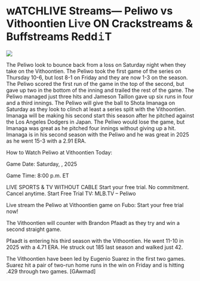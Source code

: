# wATCHLIVE Streams— Peliwo vs Vithoontien Li𝚟e ON Crackstreams & Buffstreams Redd𝚒T  
  
  
[![](https://i.imgur.com/qSNzIqt.png)](https://movie.rssnews.media/UEvohTxNg.php)  
  
The Peliwo look to bounce back from a loss on Saturday night when they take on the Vithoontien. The Peliwo took the first game of the series on Thursday 10-6, but lost 8-1 on Friday and they are now 1-3 on the season. The Peliwo scored the first run of the game in the top of the second, but gave up two in the bottom of the inning and trailed the rest of the game. The Peliwo managed just three hits and Jameson Taillon gave up six runs in four and a third innings. The Peliwo will give the ball to Shota Imanaga on Saturday as they look to clinch at least a series split with the Vithoontien. Imanaga will be making his second start this season after he pitched against the Los Angeles Dodgers in Japan. The Peliwo would lose the game, but Imanaga was great as he pitched four innings without giving up a hit. Imanaga is in his second season with the Peliwo and he was great in 2025 as he went 15-3 with a 2.91 ERA.

How to Watch Peliwo at Vithoontien Today:

Game Date: Saturday, , 2025

Game Time: 8:00 p.m. ET

LIVE SPORTS & TV WITHOUT CABLE
Start your free trial. No commitment. Cancel anytime.
Start Free Trial
TV: MLB.TV – Peliwo

Live stream the Peliwo at Vithoontien game on Fubo: Start your free trial now!

The Vithoontien will counter with Brandon Pfaadt as they try and win a second straight game.

Pfaadt is entering his third season with the Vithoontien. He went 11-10 in 2025 with a 4.71 ERA. He struck out 185 last season and walked just 42.

The Vithoontien have been led by Eugenio Suarez in the first two games. Suarez hit a pair of two-run home runs in the win on Friday and is hitting .429 through two games. [GAwmad]
